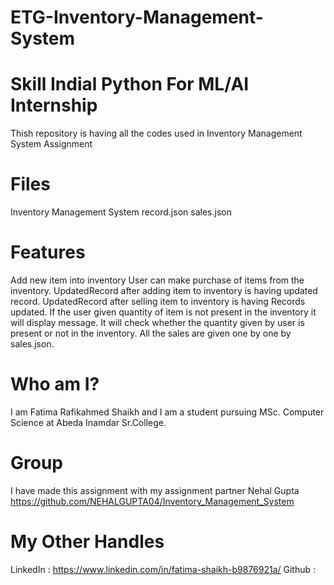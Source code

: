 # ETG-Inventory-Management-System
# Skill Indial Python For ML/AI Internship
Thish repository is having all the codes used in Inventory Management System Assignment

# Files
Inventory Management System
record.json
sales.json

# Features
Add new item into inventory
User can make purchase of items from the inventory.
UpdatedRecord after adding item to inventory is having updated record.
UpdatedRecord after selling item to inventory is having Records updated.
If the user given quantity of item is not present in the inventory it will display message.
It will check whether the quantity given by user is present or not in the inventory.
All the sales are given one by one by sales.json.

# Who am I?
I am Fatima Rafikahmed Shaikh and I am a student pursuing MSc. Computer Science at Abeda Inamdar Sr.College.

# Group
I have made this assignment with my assignment partner Nehal Gupta 
https://github.com/NEHALGUPTA04/Inventory_Management_System

# My Other Handles
 LinkedIn : https://www.linkedin.com/in/fatima-shaikh-b9876921a/
 Github : 
